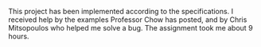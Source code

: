 This project has been implemented according to the specifications.
I received help by the examples Professor Chow has posted,
and by Chris Mitsopoulos who helped me solve a bug.
The assignment took me about 9 hours.
